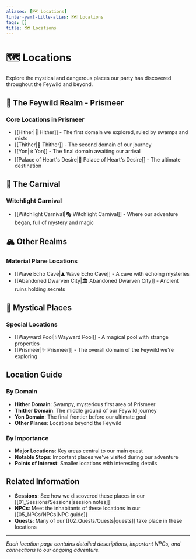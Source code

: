 ```yaml
---
aliases: [🗺️ Locations]
linter-yaml-title-alias: 🗺️ Locations
tags: []
title: 🗺️ Locations
---
```


# 🗺️ Locations

Explore the mystical and dangerous places our party has discovered throughout the Feywild and beyond.

## 🎪 The Feywild Realm - Prismeer

### Core Locations in Prismeer

- [[Hither|🌿 Hither]] - The first domain we explored, ruled by swamps and mists
- [[Thither|🍄 Thither]] - The second domain of our journey
- [[Yon|❄️ Yon]] - The final domain awaiting our arrival
- [[Palace of Heart's Desire|👑 Palace of Heart's Desire]] - The ultimate destination

## 🎠 The Carnival

### Witchlight Carnival

- [[Witchlight Carnival|🎭 Witchlight Carnival]] - Where our adventure began, full of mystery and magic

## 🏔️ Other Realms

### Material Plane Locations

- [[Wave Echo Cave|⛰️ Wave Echo Cave]] - A cave with echoing mysteries
- [[Abandoned Dwarven City|🏛️ Abandoned Dwarven City]] - Ancient ruins holding secrets

## 🌊 Mystical Places

### Special Locations

- [[Wayward Pool|💧 Wayward Pool]] - A magical pool with strange properties
- [[Prismeer|✨ Prismeer]] - The overall domain of the Feywild we're exploring

## Location Guide

### By Domain

- **Hither Domain**: Swampy, mysterious first area of Prismeer
- **Thither Domain**: The middle ground of our Feywild journey
- **Yon Domain**: The final frontier before our ultimate goal
- **Other Planes**: Locations beyond the Feywild

### By Importance

- **Major Locations**: Key areas central to our main quest
- **Notable Stops**: Important places we've visited during our adventure
- **Points of Interest**: Smaller locations with interesting details

## Related Information

- **Sessions**: See how we discovered these places in our [[01_Sessions/Sessions|session notes]]
- **NPCs**: Meet the inhabitants of these locations in our [[05_NPCs/NPCs|NPC guide]]
- **Quests**: Many of our [[02_Quests/Quests|quests]] take place in these locations

---

*Each location page contains detailed descriptions, important NPCs, and connections to our ongoing adventure.*
